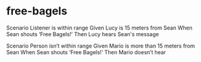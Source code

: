 # free-bagels

Scenario Listener is within range
Given Lucy is 15 meters from Sean
When Sean shouts ‘Free Bagels!’
Then Lucy hears Sean's message

Scenario Person isn’t within range
Given Mario is more than 15 meters from Sean
When Sean shouts ‘Free Bagels!’
Then Mario doesn’t hear

